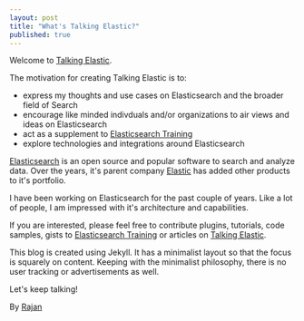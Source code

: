```yaml
---
layout: post
title: "What's Talking Elastic?"
published: true
---
```



Welcome to [Talking Elastic](/). 

The motivation for creating Talking Elastic is to:

* express my thoughts and use cases on Elasticsearch and the broader field of Search
* encourage like minded indivduals and/or organizations to air views and ideas on Elasticsearch
* act as a supplement to [Elasticsearch Training](https://github.com/elasticsearchtraining)
* explore technologies and integrations around Elasticsearch

[Elasticsearch](https://www.elastic.co/products/elasticsearch) is an open source and popular software to search and analyze data. Over the years, it's parent company [Elastic](https://www.elastic.co) has added other products to it's portfolio.

I have been working on Elasticsearch for the past couple of years. Like a lot of people, I am impressed with it's architecture and capabilities.

If you are interested, please feel free to contribute plugins, tutorials, code samples, gists to [Elasticsearch Training](https://github.com/elasticsearchtraining) or articles on [Talking Elastic](/).

This blog is created using Jekyll. It has a minimalist layout so that the focus is squarely on content. Keeping with the minimalist philosophy, there is no user tracking or advertisements as well.

Let's keep talking!

By [Rajan](https://github.com/rajanm)
